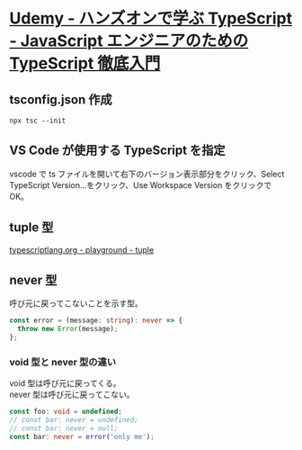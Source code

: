 # [Udemy - ハンズオンで学ぶ TypeScript - JavaScript エンジニアのための TypeScript 徹底入門](https://hitachi-solutionsjp.udemy.com/course/ts-for-js-developers)

## tsconfig.json 作成

`npx tsc --init`

## VS Code が使用する TypeScript を指定

vscode で ts ファイルを開いて右下のバージョン表示部分をクリック、Select TypeScript Version...をクリック、Use Workspace Version をクリックで OK。

## tuple 型

[typescriptlang.org - playground - tuple](https://www.typescriptlang.org/ja/play#example/tuples)

## never 型

呼び元に戻ってこないことを示す型。

```ts
const error = (message: string): never => {
  throw new Error(message);
};
```

### void 型と never 型の違い

void 型は呼び元に戻ってくる。  
never 型は呼び元に戻ってこない。

```ts
const foo: void = undefined;
// const bar: never = undefined;
// const bar: never = null;
const bar: never = error('only me');
```
